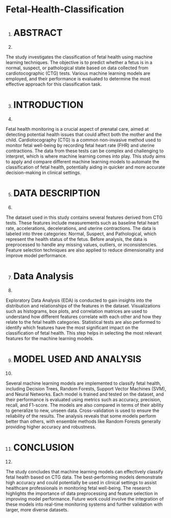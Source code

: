 # Fetal-Health-Classification

1. # **ABSTRACT**
2. 
The study investigates the classification of fetal health using machine learning techniques. The objective is to predict whether a fetus is in a normal, suspect, or pathological state based on data collected from cardiotocographic (CTG) tests. Various machine learning models are employed, and their performance is evaluated to determine the most effective approach for this classification task.

3. # **INTRODUCTION**
4. 
Fetal health monitoring is a crucial aspect of prenatal care, aimed at detecting potential health issues that could affect both the mother and the child. Cardiotocography (CTG) is a common non-invasive method used to monitor fetal well-being by recording fetal heart rate (FHR) and uterine contractions. The data from these tests can be complex and challenging to interpret, which is where machine learning comes into play. This study aims to apply and compare different machine learning models to automate the classification of fetal health, potentially aiding in quicker and more accurate decision-making in clinical settings.

5. # **DATA DESCRIPTION**

6. 
The dataset used in this study contains several features derived from CTG tests. These features include measurements such as baseline fetal heart rate, accelerations, decelerations, and uterine contractions. The data is labeled into three categories: Normal, Suspect, and Pathological, which represent the health status of the fetus. Before analysis, the data is preprocessed to handle any missing values, outliers, or inconsistencies. Feature selection techniques are also applied to reduce dimensionality and improve model performance.

7. # **Data Analysis**

8. 
Exploratory Data Analysis (EDA) is conducted to gain insights into the distribution and relationships of the features in the dataset. Visualizations such as histograms, box plots, and correlation matrices are used to understand how different features correlate with each other and how they relate to the fetal health categories. Statistical tests are also performed to identify which features have the most significant impact on the classification of fetal health. This step helps in selecting the most relevant features for the machine learning models.

9. #  **MODEL USED AND ANALYSIS**

10. 
Several machine learning models are implemented to classify fetal health, including Decision Trees, Random Forests, Support Vector Machines (SVM), and Neural Networks. Each model is trained and tested on the dataset, and their performance is evaluated using metrics such as accuracy, precision, recall, and F1-score. The models are also compared in terms of their ability to generalize to new, unseen data. Cross-validation is used to ensure the reliability of the results. The analysis reveals that some models perform better than others, with ensemble methods like Random Forests generally providing higher accuracy and robustness.

11. # **CONCLUSION**

12. 
The study concludes that machine learning models can effectively classify fetal health based on CTG data. The best-performing models demonstrate high accuracy and could potentially be used in clinical settings to assist healthcare professionals in monitoring fetal well-being. The research highlights the importance of data preprocessing and feature selection in improving model performance. Future work could involve the integration of these models into real-time monitoring systems and further validation with larger, more diverse datasets.
